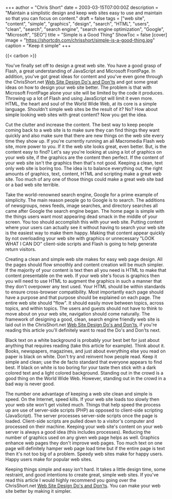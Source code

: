 +++
author = "Chris Short"
date = 2003-03-15T07:00:00Z
description = "Maintain a simplistic design and keep web sites easy to use and maintain so that you can focus on content."
draft = false
tags = ["web site", "content", "simple", "graphics", "design", "search", "HTML", "users", "clean", "search", "search engine", "search engine optimization", "Google", "Microsoft", "SEO"]
title = "Simple is a Good Thing"
ShowToc = false
[cover]
image = "https://shortcdn.com/chrisshort/simple-is-a-good-thing.jpg"
caption = "Keep it simple"
+++

{{< carbon >}}

You've finally set off to design a great web site. You have a good grasp of Flash, a great understanding of JavaScript and Microsoft FrontPage. In addition, you've got great ideas for content and you've even gone through the ChrisShort.net [Web Site Design Do's and Don'ts](/web-site-design-dos-and-donts/) and got some great ideas on how to design your web site better. The problem is that with Microsoft FrontPage alone your site will be limited by the code it produces. Throwing up a lot of Flash and using JavaScript will limit it even more. HTML, the heart and soul of the World Wide Web, at its core is a simple language. Shouldn't simple web sites be the result of it? No? How about simple looking web sites with great content? Now you get the idea.

Cut the clutter and increase the content. The best way to keep people coming back to a web site is to make sure they can find things they want quickly and also make sure that there are new things on the web site every time they show up. If you're currently running an all Macromedia Flash web site, more power to you. If it the web site looks great, even better. But, is the content easy to find? Let's say you're looking at using a lot of graphics on your web site, if the graphics are the content then perfect. If the content of your web site isn't the graphics then that's not good. Keeping a clean, text only web site is boring too. The idea is to balance everything out, the right amounts of graphics, text, content, HTML and scripting make a great web site. Too much of any one of those things could make a great web site bad or a bad web site terrible.

Take the world-renowned search engine, Google for a prime example of simplicity. The main reason people go to Google is to search. The additions of newsgroups, news feeds, image searches, and directory searches all came after Google the search engine began. The home page is simple with the things users want most appearing dead smack in the middle of your screen. You too should accomplish this with your web site. Putting content where your users can actually see it without having to search your web site is the easiest way to make them happy. Making that content appear quickly by not overloading your web site with graphics or unnecessary "LOOK WHAT I CAN DO" client-side scripts and Flash is going to help generate return visitors.

Creating a clean and simple web site makes for easy web page design. All the pages should flow smoothly and content creation will be much simpler. If the majority of your content is text then all you need is HTML to make that content presentable on the web. If your web site's focus is graphics then you will need to use HTML to augment the graphics in such a manner that they don't overpower any text used. Your HTML should be within standards to ensure cross-browser compatibility. Most importantly each page should have a purpose and that purpose should be explained on each page. The entire web site should "flow". It should easily move between topics, across topics, and within topics. The users and guests should not have to think to move about on your web site, navigation should come naturally. The framework of designing a good, clean, search engine friendly web site is laid out in the ChrisShort.net [Web Site Design Do's and Don'ts](/web-site-design-dos-and-donts/), if you're reading this article you'll definitely want to read the Do's and Don'ts next.

Black text on a white background is probably your best bet for just about anything that requires reading (take this article for example). Think about it. Books, newspapers, magazines, and just about everything else you read on paper is black on white. Don't try and reinvent how people read. Keep it simple and clean; use the de facto standard that everyone appears to find best. If black on white is too boring for your taste then stick with a dark colored text and a light colored background. Standing out in the crowd is a good thing on the World Wide Web. However, standing out in the crowd in a bad way is never good.

The number one advantage of keeping a web site clean and simple is speed. On the Internet, speed kills. If your web site loads too slowly then your web site won't get visited much. Things that help speed the process up are use of server-side scripts (PHP) as opposed to client-side scripting (JavaScript). The server processes server-side scripts once the page is loaded. Client-side scripts are pulled down to a visitor's computer and processed on their machine. Keeping your web site's content on your web server is always a good idea (this includes processes). Reducing the number of graphics used on any given web page helps as well. Graphics enhance web pages they don't improve web pages. Too much text on one page will definitely hamper web page load time but if the entire page is text then it's not too big of a problem. Speedy web sites make for happy users. Happy users make for popular web sites.

Keeping things simple and easy isn't hard. It takes a little design time, some restraint, and good intentions to create great, simple web sites. If you've read this article I would highly recommend you going over the ChrisShort.net [Web Site Design Do's and Don'ts](/web-site-design-dos-and-donts/). You can make your web site better by making it simpler.


